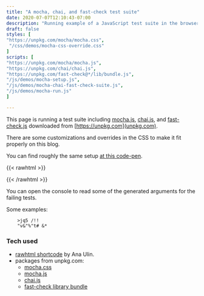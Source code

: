 ```yaml
---
title: "A mocha, chai, and fast-check test suite"
date: 2020-07-07T12:10:43-07:00
description: "Running example of a JavaScript test suite in the browser, using mocha, chai, and fast-check testing libraries"
draft: false
styles: [
"https://unpkg.com/mocha/mocha.css",
 "/css/demos/mocha-css-override.css"
]
scripts: [
"https://unpkg.com/mocha/mocha.js",
"https://unpkg.com/chai/chai.js",
"https://unpkg.com/fast-check@*/lib/bundle.js",
"/js/demos/mocha-setup.js",
"/js/demos/mocha-chai-fast-check-suite.js",
"/js/demos/mocha-run.js"
]

---
```


This page is running a test suite including [mocha.js](https://mochajs.org/), [chai.js](https://www.chaijs.com/), and [fast-check.js](https://github.com/dubzzz/fast-check/) downloaded from [https://unpkg.com](unpkg.com).

There are some customizations and overrides in the CSS to make it fit properly on this blog.

You can find roughly the same setup [at this code-pen](https://codepen.io/dfkaye/pen/XWXgQxZ).

{{< rawhtml >}}
<div id="fixture"></div>
<div id="mocha"></div>
{{< /rawhtml >}}

You can open the console to read some of the generated arguments for the failing tests.

Some examples:

		>jq5 /!!
		"v&"%"t# &*


### Tech used

* [rawhtml shortcode](https://anaulin.org/blog/hugo-raw-html-shortcode/) by Ana Ulin.
* packages from unpkg.com:
	* [mocha.css](https://unpkg.com/mocha/mocha.css)
	* [mocha.js](https://unpkg.com/mocha/mocha.js)
	* [chai.js](https://unpkg.com/chai/chai.js)
	* [fast-check library bundle](https://unpkg.com/fast-check@*/lib/bundle.js)
